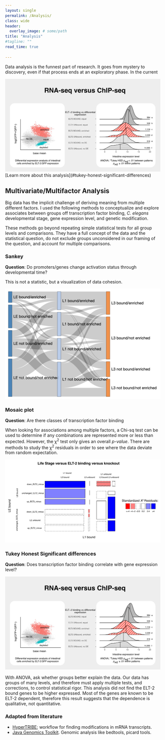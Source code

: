 ```yaml
---
layout: single
permalink: /Analysis/
class: wide
header:
  overlay_image: # some/path
title: "Analysis"
#tagline: ""
read_time: true

---
```


Data analysis is the funnest part of research.  It goes from mystery to discovery, even if that process ends at an exploratory phase. In the current 

<img src="/assets/images/ELT2-ridgeplots.png" alt="Ridgeplots and Tukey HSD">
[Learn more about this analysis](#tukey-honest-significant-differences)

## Multivariate/Multifactor Analysis

Big data has the implicit challenge of deriving meaning from multiple different factors. I used the following methods to conceptualize and explore associates between groups
off transcription factor binding, *C. elegans* developmental stage, gene expression level, and genetic modification.

These methods go beyond repeating simple statistical tests for all group levels and comparisons. They have a full concept of the data and the statistical question, do not exclude groups unconsidered in our framing of the question, and account for multiple comparisons.

### Sankey 

**Question**: Do promoters/genes change activation status through developmental time?

This is not a statistic, but a visualization of data cohesion.

<img src="/assets/images/sankey_plot_ELT2.png" alt="Sankey Analysis">

### Mosaic plot

**Question**: Are there classes of transcription factor binding 

When looking for associations among multiple factors, a Chi-sq test can be used to determine if any combinations are represented more or less than 
expected.  However, the &chi;<sup>2</sup> test only gives an overall *p-value*. There are methods to study the &chi;<sup>2</sup> residuals in order to see where the 
data deviate from random expectation.

<img src="/assets/images/mosaic_plot.png" alt="Mosaic Plot">

### Tukey Honest Significant differences

**Question**: Does transcription factor binding correlate with gene expression level?

<img src="/assets/images/ELT2-ridgeplots.png" alt="Ridgeplots and Tukey HSD">

With ANOVA, ask whether groups better explain the data. Our data has groups of many levels, and therefore must apply multiple tests, and corrections, to control statistical rigor.
This analysis did not find the ELT-2 bound genes to be higher expressed. Most of the genes are known to be ELT-2 dependent, therefore this result suggests that the dependence is
qualitative, not quantitative.

### Adapted from literature

* [HyperTRIBE](https://github.com/rosbashlab/HyperTRIBE/compare/master...meekrob:HyperTRIBE:master?expand=1#commits_bucket); workflow for finding modifications in mRNA transcripts.
* [Java Genomics Toolkit](https://github.com/timpalpant/java-genomics-toolkit/compare/master...meekrob:java-genomics-toolkit:master?expand=1#commits_bucket). Genomic analysis like bedtools, picard tools.

